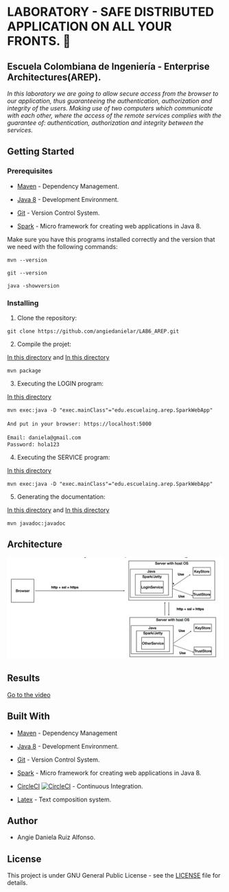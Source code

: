 # LABORATORY - SAFE DISTRIBUTED APPLICATION ON ALL YOUR FRONTS. 🚀

## Escuela Colombiana de Ingeniería - Enterprise Architectures(AREP).

_In this laboratory we are going to allow secure access from the browser to our application, thus guaranteeing the authentication, authorization and integrity of the users. Making use of two computers which communicate with each other, where the access of the remote services complies with the guarantee of: authentication, authorization and integrity between the services._

## Getting Started

### Prerequisites

- [Maven](https://maven.apache.org/) - Dependency Management.

- [Java 8](https://www.oracle.com/co/java/technologies/javase/javase-jdk8-downloads.html) -  Development Environment.

- [Git](https://git-scm.com/) - Version Control System.

- [Spark](http://sparkjava.com/) - Micro framework for creating web applications in Java 8.


Make sure you have this programs installed correctly and the version that we need with the following commands:

```
mvn --version
```

```
git --version
```

```
java -showversion
```

### Installing

1. Clone the repository:

```
git clone https://github.com/angiedanielar/LAB6_AREP.git
```

2. Compile the projet:

[In this directory](https://github.com/angiedanielar/LAB6_AREP/Service) and [In this directory](https://github.com/angiedanielar/LAB6_AREP/Login)


```
mvn package
```

3. Executing the LOGIN program:

[In this directory](https://github.com/angiedanielar/LAB6_AREP/Login)

```
mvn exec:java -D "exec.mainClass"="edu.escuelaing.arep.SparkWebApp"

And put in your browser: https://localhost:5000

Email: daniela@gmail.com
Password: hola123
```

4. Executing the SERVICE program:

[In this directory](https://github.com/angiedanielar/LAB6_AREP/Service)

```
mvn exec:java -D "exec.mainClass"="edu.escuelaing.arep.SparkWebApp"
```

5. Generating the documentation:

[In this directory](https://github.com/angiedanielar/LAB6_AREP/Service) and [In this directory](https://github.com/angiedanielar/LAB6_AREP/Login)

```
mvn javadoc:javadoc
```

## Architecture

![Imagen 1](resources/images/arquitectura.png)

## Results

[Go to the video](https://github.com/angiedanielar/LAB6_AREP/video.mp4)

## Built With

- [Maven](https://maven.apache.org/) - Dependency Management

- [Java 8](https://www.oracle.com/co/java/technologies/javase/javase-jdk8-downloads.html) -  Development Environment.

- [Git](https://git-scm.com/) - Version Control System.

- [Spark](http://sparkjava.com/) - Micro framework for creating web applications in Java 8.

- [CircleCI](https://circleci.com/) [![CircleCI](https://circleci.com/gh/circleci/circleci-docs.svg?style=svg)](https://app.circleci.com/pipelines/github/angiedanielar/LAB6_AREP) - Continuous Integration.

- [Latex](overleaf.com) - Text composition system.

## Author

- Angie Daniela Ruiz Alfonso.

## License

This project is under GNU General Public License - see the [LICENSE](LICENSE) file for details.
